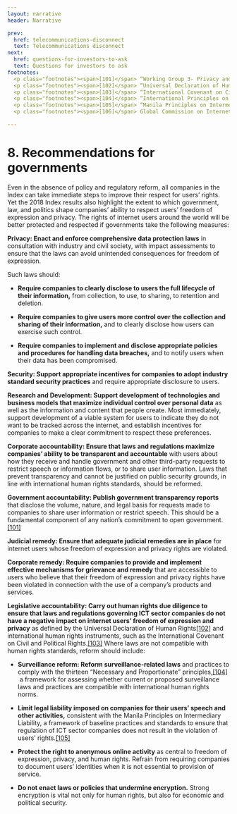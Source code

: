 ```yaml
---
layout: narrative
header: Narrative

prev:
  href: telecommunications-disconnect
  text: Telecommunications disconnect
next:
  href: questions-for-investors-to-ask
  text: Questions for investors to ask
footnotes:
  <p class="footnotes"><span>[101]</span> “Working Group 3- Privacy and Transparency” (Freedom Online Coalition, November 2015), <a href="https://www.freedomonlinecoalition.com/wp-content/uploads/2015/10/FOC-WG3-Privacy-and-Transparency-Online-Report-November-2015.pdf">https://www.freedomonlinecoalition.com/wp-content/uploads/2015/10/FOC-WG3-Privacy-and-Transparency-Online-Report-November-2015.pdf</a>.</p>
  <p class="footnotes"><span>[102]</span> “Universal Declaration of Human Rights” (United Nations, December 10, 1948), <a href="http://www.un.org/en/universal-declaration-human-rights/">http://www.un.org/en/universal-declaration-human-rights/</a>.</p>
  <p class="footnotes"><span>[103]</span> “International Covenant on Civil and Political Rights” (United Nations, December 16, 1966), <a href="http://www.ohchr.org/en/professionalinterest/pages/ccpr.aspx/">http://www.ohchr.org/en/professionalinterest/pages/ccpr.aspx/</a>.</p>
  <p class="footnotes"><span>[104]</span> “International Principles on the Application of Human Rights to Communications Surveillance,” Necessary and Proportionate, accessed March 22, 2018, <a href="https://necessaryandproportionate.org/principles">https://necessaryandproportionate.org/principles/</a>.</p>
  <p class="footnotes"><span>[105]</span> “Manila Principles on Intermediary Liability,” Manila Principles, accessed March 22, 2018, <a href="https://www.manilaprinciples.org/">https://www.manilaprinciples.org/</a>.</p>
  <p class="footnotes"><span>[106]</span> Global Commission on Internet Governance, “One Internet,” Centre for International Governance Innovation, June 21, 2016, <a href="https://www.cigionline.org/publications/one-internet/">https://www.cigionline.org/publications/one-internet</a>.</p>

---
```


# 8. Recommendations for governments

Even in the absence of policy and regulatory reform, all companies in the Index can take immediate steps to improve their respect for users’ rights. Yet the 2018 Index results also highlight the extent to which government, law, and politics shape companies’ ability to respect users’ freedom of expression and privacy. The rights of internet users around the world will be better protected and respected if governments take the following measures:

**Privacy: Enact and enforce comprehensive data protection laws** in consultation with industry and civil society, with impact assessments to ensure that the laws can avoid unintended consequences for freedom of expression.

Such laws should:

  - **Require companies to clearly disclose to users the full lifecycle of their information,** from collection, to use, to sharing, to retention and deletion.

  - **Require companies to give users more control over the collection and sharing of their information,** and to clearly disclose how users can exercise such control.  

  - **Require companies to implement and disclose appropriate policies and procedures for handling data breaches,** and to notify users when their data has been compromised.

**Security: Support appropriate incentives for companies to adopt industry standard security practices** and require appropriate disclosure to users.

**Research and Development: Support development of technologies and business models that maximize individual control over personal data** as well as the information and content that people create. Most immediately, support development of a viable system for users to indicate they do not want to be tracked across the internet, and establish incentives for companies to make a clear commitment to respect these preferences.

**Corporate accountability: Ensure that laws and regulations maximize companies’ ability to be transparent and accountable** with users about how they receive and handle government and other third-party requests to restrict speech or information flows, or to share user information. Laws that prevent transparency and cannot be justified on public security grounds, in line with international human rights standards, should be reformed.

**Government accountability: Publish government transparency reports** that disclose the volume, nature, and legal basis for requests made to companies to share user information or restrict speech. This should be a fundamental component of any nation’s commitment to open government.[[101]](#Footnotes)

**Judicial remedy: Ensure that adequate judicial remedies are in place** for internet users whose freedom of expression and privacy rights are violated.

**Corporate remedy: Require companies to provide and implement effective mechanisms for grievance and remedy** that are accessible to users who believe that their freedom of expression and privacy rights have been violated in connection with the use of a company’s products and services.

**Legislative accountability: Carry out human rights due diligence to ensure that laws and regulations governing ICT sector companies do not have a negative impact on internet users’ freedom of expression and privacy** as defined by the Universal Declaration of Human Rights[[102]](#footnotes) and international human rights instruments, such as the International Covenant on Civil and Political Rights.[[103]](#footnotes) Where laws are not compatible with human rights standards, reform should include:

  - **Surveillance reform: Reform surveillance-related laws** and practices to comply with the thirteen “Necessary and Proportionate” principles,[[104]](#footnotes)  a framework for assessing whether current or proposed surveillance laws and practices are compatible with international human rights norms.

  - **Limit legal liability imposed on companies for their users’ speech and other activities,** consistent with the Manila Principles on Intermediary Liability, a framework of baseline practices and standards to ensure that regulation of ICT sector companies does not result in the violation of users’ rights.[[105]](#footnotes)

  - **Protect the right to anonymous online activity** as central to freedom of expression, privacy, and human rights. Refrain from requiring companies to document users’ identities when it is not essential to provision of service.

  - **Do not enact laws or policies that undermine encryption.** Strong encryption is vital not only for human rights, but also for economic and political security.

